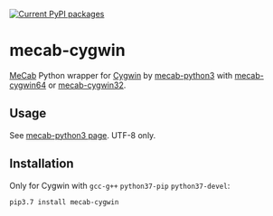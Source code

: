 [![Current PyPI packages](https://badge.fury.io/py/mecab-cygwin.svg)](https://pypi.org/project/mecab-cygwin/)

# mecab-cygwin

[MeCab](https://github.com/taku910/mecab) Python wrapper for [Cygwin](https://cygwin.com/) by [mecab-python3](https://pypi.org/project/mecab-python3/) with [mecab-cygwin64](https://github.com/KoichiYasuoka/mecab-cygwin64) or [mecab-cygwin32](https://github.com/KoichiYasuoka/mecab-cygwin32).

## Usage

See [mecab-python3 page](https://pypi.org/project/mecab-python3/). UTF-8 only.

## Installation

Only for Cygwin with `gcc-g++` `python37-pip` `python37-devel`:

```sh
pip3.7 install mecab-cygwin
```
